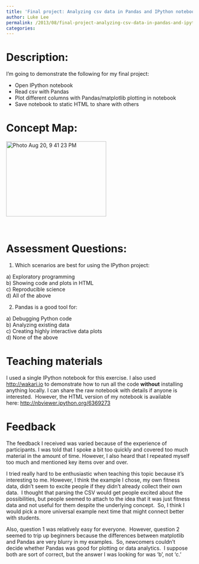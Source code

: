 ```yaml
---
title: 'Final project: Analyzing csv data in Pandas and IPython notebook'
author: Luke Lee
permalink: /2013/08/final-project-analyzing-csv-data-in-pandas-and-ipython-notebook/
categories:
---
```

# Description:

I&#8217;m going to demonstrate the following for my final project:

*   Open IPython notebook
*   Read csv with Pandas
*   Plot different columns with Pandas/matplotlib plotting in notebook
*   Save notebook to static HTML to share with others

# Concept Map:

[<img class=" wp-image-3996 alignnone" alt="Photo Aug 20, 9 41 23 PM" src="http://teaching.software-carpentry.org/wp-content/uploads/2013/08/Photo-Aug-20-9-41-23-PM-300x225.jpg" width="270" height="203" />][1]

&nbsp;

# Assessment Questions:

1. Which scenarios are best for using the IPython project:

a) Exploratory programming  
b) Showing code and plots in HTML  
c) Reproducible science  
d) All of the above

2. Pandas is a good tool for:

a) Debugging Python code  
b) Analyzing existing data  
c) Creating highly interactive data plots  
d) None of the above

# Teaching materials

I used a single IPython notebook for this exercise. I also used http://wakari.io to demonstrate how to run all the code **without** installing anything locally. I can share the raw notebook with details if anyone is interested.  However, the HTML version of my notebook is available here: <http://nbviewer.ipython.org/6369273>

# Feedback

The feedback I received was varied because of the experience of participants. I was told that I spoke a bit too quickly and covered too much material in the amount of time. However, I also heard that I repeated myself too much and mentioned key items over and over.

I tried really hard to be enthusiastic when teaching this topic because it&#8217;s interesting to me. However, I think the example I chose, my own fitness data, didn&#8217;t seem to excite people if they didn&#8217;t already collect their own data.  I thought that parsing the CSV would get people excited about the possibilities, but people seemed to attach to the idea that it was just fitness data and not useful for them despite the underlying concept.  So, I think I would pick a more universal example next time that might connect better with students.

Also, question 1 was relatively easy for everyone.  However, question 2 seemed to trip up beginners because the differences between matplotlib and Pandas are very blurry in my examples.  So, newcomers couldn&#8217;t decide whether Pandas was good for plotting or data analytics.  I suppose both are sort of correct, but the answer I was looking for was &#8216;b&#8217;, not &#8216;c.&#8217;

 [1]: http://teaching.software-carpentry.org/wp-content/uploads/2013/08/Photo-Aug-20-9-41-23-PM.jpg
